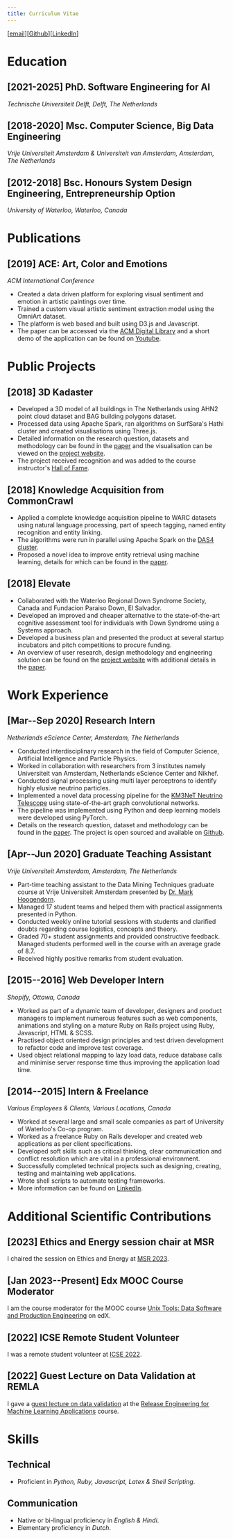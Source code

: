 ```yaml
---
title: Curriculum Vitae
---
```


[[email](mailto:contact@arumoy.me)][[Github](https://github.com/arumoy-shome)][[LinkedIn](https://www.linkedin.com/in/arumoyshome/)]

# Education

## [2021-2025] PhD. Software Engineering for AI

*Technische Universiteit Delft, Delft, The Netherlands*

## [2018-2020] Msc. Computer Science, Big Data Engineering

*Vrije Universiteit Amsterdam & Universiteit van Amsterdam,
Amsterdam, The Netherlands*

## [2012-2018] Bsc. Honours System Design Engineering, Entrepreneurship Option

*University of Waterloo, Waterloo, Canada*

# Publications

## [2019] ACE: Art, Color and Emotions

*ACM International Conference*

+ Created a data driven platform for exploring visual sentiment and
  emotion in artistic paintings over time.
+ Trained a custom visual artistic sentiment extraction model using
  the OmniArt dataset.
+ The platform is web based and built using D3.js and Javascript.
+ The paper can be accessed via the [ACM Digital
  Library](https://dl.acm.org/doi/10.1145/3343031.3350588) and a short
  demo of the application can be found on
  [Youtube](https://youtu.be/B1ZM6EQgEvU).

# Public Projects

## [2018] 3D Kadaster

+ Developed a 3D model of all buildings in The Netherlands using AHN2
  point cloud dataset and BAG building polygons dataset.
+ Processed data using Apache Spark, ran algorithms on SurfSara's
  Hathi cluster and created visualisations using Three.js.
+ Detailed information on the research question, datasets and
  methodology can be found in the [paper](assets/pdf/kadaster.pdf) and
  the visualisation can be viewed on the [project
  website](https://arumoy.me/3d-kadaster/).
+ The project received recognition and was added to the course
  instructor's [Hall of
  Fame](https://event.cwi.nl/lsde/2018/showcase\_c1.shtml).

## [2018] Knowledge Acquisition from CommonCrawl

+ Applied a complete knowledge acquisition pipeline to WARC datasets
  using natural language processing, part of speech tagging, named
  entity recognition and entity linking.
+ The algorithms were run in parallel using Apache Spark on the [DAS4
  cluster](https://www.cs.vu.nl/das4/).
+ Proposed a novel idea to improve entity retrieval using machine
  learning, details for which can be found in the
  [paper](assets/pdf/wdp.pdf).

## [2018] Elevate

+ Collaborated with the Waterloo Regional Down Syndrome Society,
  Canada and Fundacion Paraiso Down, El Salvador.
+ Developed an improved and cheaper alternative to the
  state-of-the-art cognitive assessment tool for individuals with Down
  Syndrome using a Systems approach.
+ Developed a business plan and presented the product at several
  startup incubators and pitch competitions to procure funding.
+ An overview of user research, design methodology and engineering
  solution can be found on the [project
  website](https://arumoy.me/elevate/) with additional details in the
  [paper](assets/pdf/elevate.pdf).

# Work Experience

## [Mar--Sep 2020] Research Intern

*Netherlands eScience Center, Amsterdam, The Netherlands*

+ Conducted interdisciplinary research in the field of Computer
  Science, Artificial Intelligence and Particle Physics.
+ Worked in collaboration with researchers from 3 institutes namely
  Universiteit van Amsterdam, Netherlands eScience Center and Nikhef.
+ Conducted signal processing using multi layer perceptrons to
  identify highly elusive neutrino particles.
+ Implemented a novel data processing pipeline for the [KM3NeT
  Neutrino Telescope](https://km3net.org) using state-of-the-art graph
  convolutional networks.
+ The pipeline was implemented using Python and deep learning models
  were developed using PyTorch.
+ Details on the research question, dataset and methodology can be
  found in the [paper](assets/pdf/km3net.pdf). The project is open
  sourced and available on
  [Github](https://github.com/arumoy-shome/km3net).

## [Apr--Jun 2020] Graduate Teaching Assistant

*Vrije Universiteit Amsterdam, Amsterdam, The Netherlands*

+ Part-time teaching assistant to the Data Mining Techniques graduate
  course at Vrije Universiteit Amsterdam presented by [Dr. Mark
  Hoogendorn](https://www.cs.vu.nl/\~mhoogen/).
+ Managed 17 student teams and helped them with practical assignments
  presented in Python.
+ Conducted weekly online tutorial sessions with students and
  clarified doubts regarding course logistics, concepts and theory.
+ Graded 70+ student assignments and provided constructive feedback.
  Managed students performed well in the course with an average grade
  of 8.7.
+ Received highly positive remarks from student evaluation.

## [2015--2016] Web Developer Intern

*Shopify, Ottawa, Canada*

+ Worked as part of a dynamic team of developer, designers and product
  managers to implement numerous features such as web components,
  animations and styling on a mature Ruby on Rails project using Ruby,
  Javascript, HTML & SCSS.
+ Practised object oriented design principles and test driven
  development to refactor code and improve test coverage.
+ Used object relational mapping to lazy load data, reduce database
  calls and minimise server response time thus improving the
  application load time.

## [2014--2015] Intern & Freelance

*Various Employees & Clients, Various Locations, Canada*

+ Worked at several large and small scale companies as part of
  University of Waterloo's Co-op program.
+ Worked as a freelance Ruby on Rails developer and created web
  applications as per client specifications.
+ Developed soft skills such as critical thinking, clear communication
  and conflict resolution which are vital in a professional
  environment.
+ Successfully completed technical projects such as designing,
  creating, testing and maintaining web applications.
+ Wrote shell scripts to automate testing frameworks.
+ More information can be found on
  [LinkedIn](https://linkedin.com/in/arumoyshome).

# Additional Scientific Contributions
## [2023] Ethics and Energy session chair at MSR
I chaired the session on Ethics and Energy at [MSR
2023](https://conf.researchr.org/home/msr-2023).

## [Jan 2023--Present] Edx MOOC Course Moderator
I am the course moderator for the MOOC course [Unix Tools: Data
Software and Production
Engineering](https://online-learning.tudelft.nl/courses/unix-tools-data-software-and-production-engineering/)
on edX.

## [2022] ICSE Remote Student Volunteer
I was a remote student volunteer at [ICSE
2022](https://conf.researchr.org/home/icse-2022).

## [2022] Guest Lecture on Data Validation at REMLA

I gave a [guest lecture on data
validation](2022-05-16--talk--remla-data-validation) at the [Release
Engineering for Machine Learning
Applications](https://se.ewi.tudelft.nl/remla/) course.

# Skills

## Technical

+ Proficient in *Python, Ruby, Javascript, Latex & Shell Scripting*.

## Communication

+ Native or bi-lingual proficiency in *English & Hindi*.
+ Elementary proficiency in *Dutch*.
